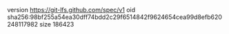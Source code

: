 version https://git-lfs.github.com/spec/v1
oid sha256:98bf255a54ea30dff74bdd2c29f6514842f9624654cea99d8efb620248117982
size 186423
